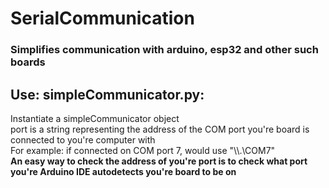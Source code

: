 # **SerialCommunication**
### __Simplifies communication with arduino, esp32 and other such boards__

## Use: simpleCommunicator.py:  
Instantiate a simpleCommunicator object 
\
    port is a string representing the address of the COM port you're board is connected to you're computer with  
    For example: if connected on COM port 7, would use "\\\\.\\COM7"  
    __An easy way to check the address of you're port is to check what port you're Arduino IDE autodetects you're board to be on__  
